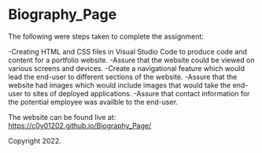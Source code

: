 # Biography_Page

The following were steps taken to complete the assignment:

-Creating HTML and CSS files in Visual Studio Code to produce code and content for a portfolio website.
-Assure that the website could be viewed on various screens and devices.
-Create a navigational feature which would lead the end-user to different sections of the website.
-Assure that the website had images which would include images that would take the end-user to sites of deployed applications.
-Assure that contact information for the potential employee was availble to the end-user.

The website can be found live at: 
https://c0y01202.github.io/Biography_Page/

Copyright 2022.
